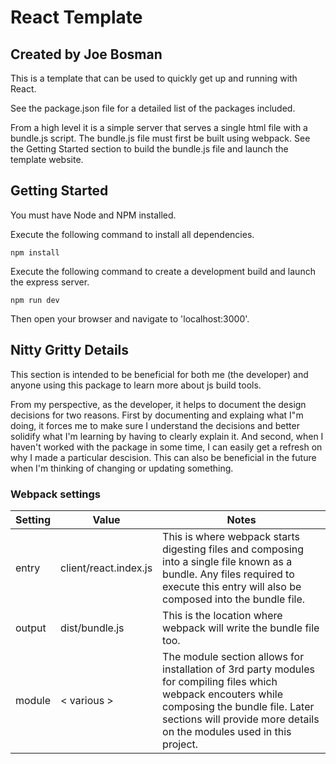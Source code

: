 # React Template
## Created by Joe Bosman
This is a template that can be used to quickly get up and running with React. 

See the package.json file for a detailed list of the packages included. 

From a high level it is a simple server that serves a single html file with a bundle.js script. The bundle.js file must first be built using webpack. See the Getting Started section to build the bundle.js file and launch the template website.

## Getting Started
You must have Node and NPM installed.

Execute the following command to install all dependencies.

```
npm install
```

Execute the following command to create a development build and launch the express server.

```
npm run dev
```


Then open your browser and navigate to 'localhost:3000'.

## Nitty Gritty Details

This section is intended to be beneficial for both me (the developer) and anyone using this package to learn more about js build tools.

From my perspective, as the developer, it helps to document the design decisions for two reasons. First by documenting and explaing what I"m doing, it forces me to make sure I understand the decisions and better solidify what I'm learning by having to clearly explain it. And second, when I haven't worked with the package in some time, I can easily get a refresh on why I made a particular descision. This can also be beneficial in the future when I'm thinking of changing or updating something.

### Webpack settings

 
| Setting  | Value | Notes |
| ------------- | ------------- | ------------- |
| entry  | client/react.index.js | This is where webpack starts digesting files and composing into a single file known as a bundle. Any files required to execute this entry will also be composed into the bundle file.  |
| output  | dist/bundle.js  | This is the location where webpack will write the bundle file too. |
| module | < various > | The module section allows for installation of 3rd party modules for compiling files which webpack encouters while composing the bundle file. Later sections will provide more details on the modules used in this project. |



